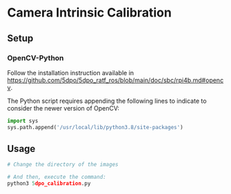 # Camera Intrinsic Calibration

## Setup

### OpenCV-Python

Follow the installation instruction available in
https://github.com/5dpo/5dpo_ratf_ros/blob/main/doc/sbc/rpi4b.md#opencv.

The Python script requires appending the following lines to indicate to consider
the newer version of OpenCV:
```py
import sys
sys.path.append('/usr/local/lib/python3.8/site-packages')
```

## Usage

```py
# Change the directory of the images

# And then, execute the command:
python3 5dpo_calibration.py
```
